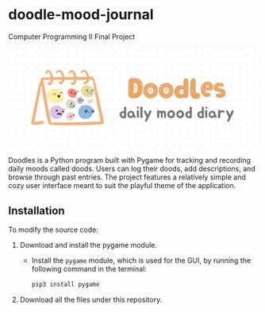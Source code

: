 # doodle-mood-journal
Computer Programming II Final Project

![Doodles Mood Journal](images/doodle.png.png)

Doodles is a Python program built with Pygame for tracking and recording daily moods called doods. Users can log their doods, add descriptions, and browse through past entries. The project features a relatively simple and cozy user interface meant to suit the playful theme of the application.

## Installation

To modify the source code:

1. Download and install the pygame module.

   - Install the `pygame` module, which is used for the GUI, by running the following command in the terminal:

     ```bash
     pip3 install pygame
     ```

2. Download all the files under this repository.
